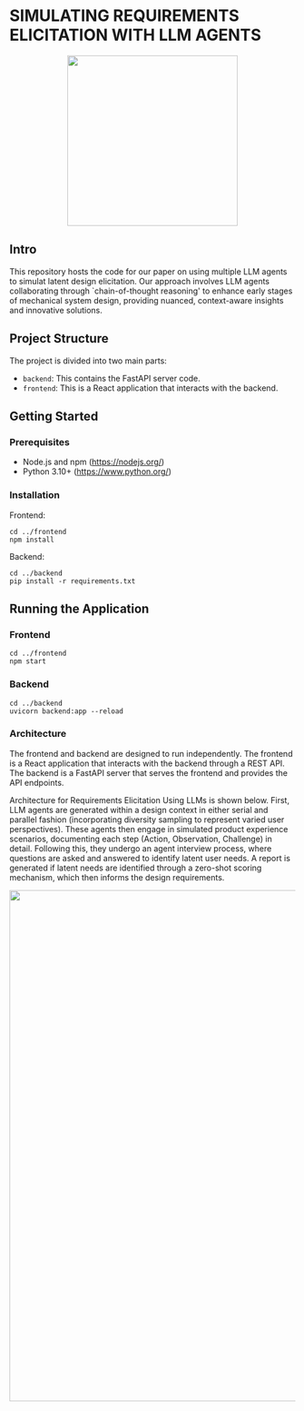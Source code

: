 # SIMULATING REQUIREMENTS ELICITATION WITH LLM AGENTS
<p align="center">
  <img src="frontend/src/static/logo.png" alt="" width="300">
</p>

## Intro
This repository hosts the code for our paper on using multiple LLM agents to simulat latent design elicitation. Our approach involves LLM agents collaborating through `chain-of-thought reasoning' to enhance early stages of mechanical system design, providing nuanced, context-aware insights and innovative solutions.



## Project Structure

The project is divided into two main parts:
- `backend`: This contains the FastAPI server code.
- `frontend`: This is a React application that interacts with the backend.


## Getting Started

### Prerequisites

- Node.js and npm (https://nodejs.org/)
- Python 3.10+ (https://www.python.org/)


### Installation

Frontend:

```
cd ../frontend
npm install

```
Backend:

```
cd ../backend
pip install -r requirements.txt
```

## Running the Application

### Frontend

```
cd ../frontend
npm start
```

### Backend

```
cd ../backend
uvicorn backend:app --reload
```

### Architecture

The frontend and backend are designed to run independently. The frontend is a React application that interacts with the backend through a REST API. The backend is a FastAPI server that serves the frontend and provides the API endpoints.

Architecture for Requirements Elicitation Using LLMs is shown below. First, LLM agents are generated within a design context in either serial and parallel fashion (incorporating diversity sampling to represent varied user perspectives). These agents then engage in simulated product experience scenarios, documenting each step (Action, Observation, Challenge) in detail. Following this, they undergo an agent interview process, where questions are asked and answered to identify latent user needs. A report is generated if latent needs are identified through a zero-shot scoring mechanism, which then informs the design requirements.

<p align="center">
  <img src="frontend/src/static/architecture.png" alt="" width="900">
</p>

